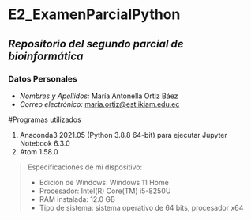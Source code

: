 # E2_ExamenParcialPython
***Repositorio del segundo parcial de bioinformática***
-
### Datos Personales
- *Nombres y Apellidos:* María Antonella Ortiz Báez
- *Correo electrónico:* maria.ortiz@est.ikiam.edu.ec

#Programas utilizados
1. Anaconda3 2021.05 (Python 3.8.8 64-bit) para ejecutar Jupyter Notebook 6.3.0
2. Atom 1.58.0

> Especificaciones de mi dispositivo: 
> - Edición de Windows: Windows 11 Home
> - Procesador: Intel(R) Core(TM) i5-8250U
> - RAM instalada: 12.0 GB
> - Tipo de sistema: sistema operativo de 64 bits, procesador x64
